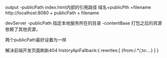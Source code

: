output
-publicPath index.html内部的引用路径
域名+publicPth +filename
http://localhost:8080 + publicPath + filename


devServer
-publicPath 指定本地服务所在的目录
-contentBase 打包之后的资源依赖了其他资源，

两个publicPath最好设置为一样

解决前端开发页面刷新404
historyApiFallback:{
    rewrites:[
        {from:/.*/,to:...}
    ]
}